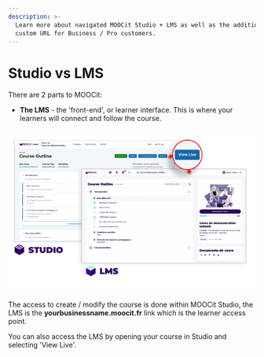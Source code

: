 ```yaml
---
description: >-
  Learn more about navigated MOOCit Studio + LMS as well as the addition of a
  custom URL for Business / Pro customers.
---
```


# Studio vs LMS

There are 2 parts to MOOCit:&#x20;

* **The LMS** - the 'front-end', or learner interface. This is where your learners will connect and follow the course.&#x20;

![](<.gitbook/assets/Screen Shot 2020-08-05 at 15.04.36.png>)

The access to create / modify the course is done within MOOCit Studio, the LMS is the **yourbusinessname.moocit.fr** link which is the learner access point.

You can also access the LMS by opening your course in Studio and selecting 'View Live'.&#x20;
